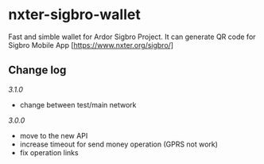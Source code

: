 # nxter-sigbro-wallet

Fast and simble wallet for Ardor Sigbro Project. It can generate QR code for Sigbro Mobile App [https://www.nxter.org/sigbro/] 

## Change log

*3.1.0*
 - change between test/main network 

*3.0.0*
 - move to the new API
 - increase timeout for send money operation (GPRS not work)
 - fix operation links